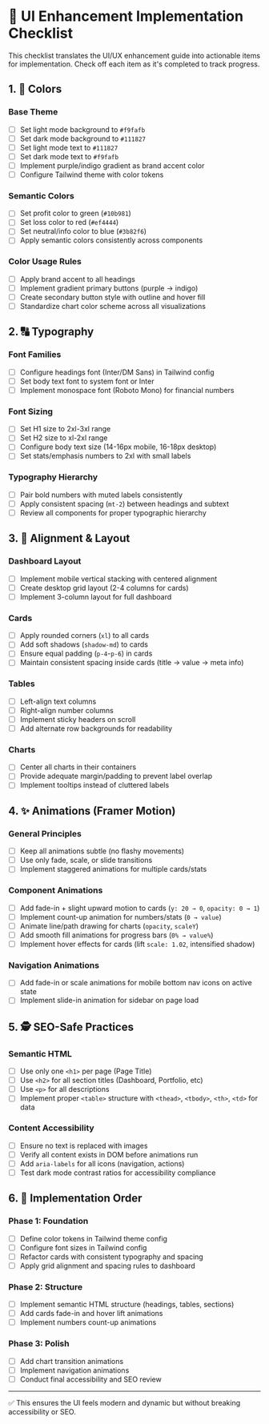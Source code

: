 # 🎨 UI Enhancement Implementation Checklist

This checklist translates the UI/UX enhancement guide into actionable items for implementation. Check off each item as it's completed to track progress.

## 1. 🎨 Colors

### Base Theme
- [ ] Set light mode background to `#f9fafb`
- [ ] Set dark mode background to `#111827`
- [ ] Set light mode text to `#111827`
- [ ] Set dark mode text to `#f9fafb`
- [ ] Implement purple/indigo gradient as brand accent color
- [ ] Configure Tailwind theme with color tokens

### Semantic Colors
- [ ] Set profit color to green (`#10b981`)
- [ ] Set loss color to red (`#ef4444`)
- [ ] Set neutral/info color to blue (`#3b82f6`)
- [ ] Apply semantic colors consistently across components

### Color Usage Rules
- [ ] Apply brand accent to all headings
- [ ] Implement gradient primary buttons (purple → indigo)
- [ ] Create secondary button style with outline and hover fill
- [ ] Standardize chart color scheme across all visualizations

## 2. 🔠 Typography

### Font Families
- [ ] Configure headings font (Inter/DM Sans) in Tailwind config
- [ ] Set body text font to system font or Inter
- [ ] Implement monospace font (Roboto Mono) for financial numbers

### Font Sizing
- [ ] Set H1 size to 2xl-3xl range
- [ ] Set H2 size to xl-2xl range
- [ ] Configure body text size (14-16px mobile, 16-18px desktop)
- [ ] Set stats/emphasis numbers to 2xl with small labels

### Typography Hierarchy
- [ ] Pair bold numbers with muted labels consistently
- [ ] Apply consistent spacing (`mt-2`) between headings and subtext
- [ ] Review all components for proper typographic hierarchy

## 3. 📐 Alignment & Layout

### Dashboard Layout
- [ ] Implement mobile vertical stacking with centered alignment
- [ ] Create desktop grid layout (2-4 columns for cards)
- [ ] Implement 3-column layout for full dashboard

### Cards
- [ ] Apply rounded corners (`xl`) to all cards
- [ ] Add soft shadows (`shadow-md`) to cards
- [ ] Ensure equal padding (`p-4`-`p-6`) in cards
- [ ] Maintain consistent spacing inside cards (title → value → meta info)

### Tables
- [ ] Left-align text columns
- [ ] Right-align number columns
- [ ] Implement sticky headers on scroll
- [ ] Add alternate row backgrounds for readability

### Charts
- [ ] Center all charts in their containers
- [ ] Provide adequate margin/padding to prevent label overlap
- [ ] Implement tooltips instead of cluttered labels

## 4. ✨ Animations (Framer Motion)

### General Principles
- [ ] Keep all animations subtle (no flashy movements)
- [ ] Use only fade, scale, or slide transitions
- [ ] Implement staggered animations for multiple cards/stats

### Component Animations
- [ ] Add fade-in + slight upward motion to cards (`y: 20 → 0`, `opacity: 0 → 1`)
- [ ] Implement count-up animation for numbers/stats (`0 → value`)
- [ ] Animate line/path drawing for charts (`opacity`, `scaleY`)
- [ ] Add smooth fill animations for progress bars (`0% → value%`)
- [ ] Implement hover effects for cards (lift `scale: 1.02`, intensified shadow)

### Navigation Animations
- [ ] Add fade-in or scale animations for mobile bottom nav icons on active state
- [ ] Implement slide-in animation for sidebar on page load

## 5. 🕵️ SEO-Safe Practices

### Semantic HTML
- [ ] Use only one `<h1>` per page (Page Title)
- [ ] Use `<h2>` for all section titles (Dashboard, Portfolio, etc)
- [ ] Use `<p>` for all descriptions
- [ ] Implement proper `<table>` structure with `<thead>`, `<tbody>`, `<th>`, `<td>` for data

### Content Accessibility
- [ ] Ensure no text is replaced with images
- [ ] Verify all content exists in DOM before animations run
- [ ] Add `aria-labels` for all icons (navigation, actions)
- [ ] Test dark mode contrast ratios for accessibility compliance

## 6. 🚀 Implementation Order

### Phase 1: Foundation
- [ ] Define color tokens in Tailwind theme config
- [ ] Configure font sizes in Tailwind config
- [ ] Refactor cards with consistent typography and spacing
- [ ] Apply grid alignment and spacing rules to dashboard

### Phase 2: Structure
- [ ] Implement semantic HTML structure (headings, tables, sections)
- [ ] Add cards fade-in and hover lift animations
- [ ] Implement numbers count-up animations

### Phase 3: Polish
- [ ] Add chart transition animations
- [ ] Implement navigation animations
- [ ] Conduct final accessibility and SEO review

---

✅ This ensures the UI feels modern and dynamic but without breaking accessibility or SEO.